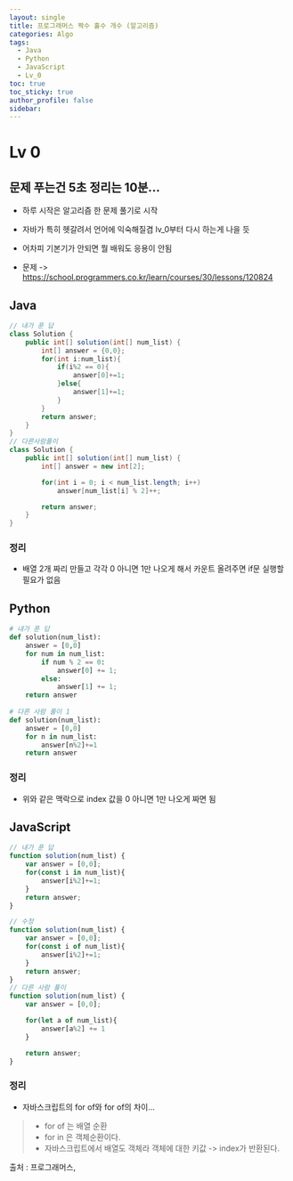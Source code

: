 ```yaml
---
layout: single
title: 프로그래머스 짝수 홀수 개수 (알고리즘)
categories: Algo
tags:
  - Java
  - Python
  - JavaScript
  - Lv_0
toc: true
toc_sticky: true
author_profile: false
sidebar:
---
```

# Lv 0

## 문제 푸는건 5초 정리는 10분...

- 하루 시작은 알고리즘 한 문제 풀기로 시작
- 자바가 특히 헷갈려서 언어에 익숙해질겸 lv_0부터 다시 하는게 나을 듯
- 어차피 기본기가 안되면 뭘 배워도 응용이 안됨

- 문제 -> https://school.programmers.co.kr/learn/courses/30/lessons/120824

## Java

```java
// 내가 푼 답
class Solution {
    public int[] solution(int[] num_list) {
        int[] answer = {0,0};
        for(int i:num_list){
            if(i%2 == 0){
                answer[0]+=1;
            }else{
                answer[1]+=1;
            }
        }
        return answer;
    }
}
// 다른사람풀이 
class Solution {
    public int[] solution(int[] num_list) {
        int[] answer = new int[2];

        for(int i = 0; i < num_list.length; i++)
            answer[num_list[i] % 2]++;

        return answer;
    }
}
```
### 정리
- 배열 2개 짜리 만들고 각각 0 아니면 1만 나오게 해서 카운트 올려주면 if문 실행할 필요가 없음



## Python
```python
# 내가 푼 답
def solution(num_list):
    answer = [0,0]
    for num in num_list:
        if num % 2 == 0:
            answer[0] += 1;
        else:
            answer[1] += 1;
    return answer
    
# 다른 사람 풀이 1
def solution(num_list):
    answer = [0,0]
    for n in num_list:
        answer[n%2]+=1
    return answer

```
### 정리
- 위와 같은 맥락으로 index 값을 0 아니면 1만 나오게 짜면 됨



## JavaScript

```javascript
// 내가 푼 답
function solution(num_list) {
    var answer = [0,0];
    for(const i in num_list){
        answer[i%2]+=1;
    }
    return answer;
}

// 수정
function solution(num_list) {
    var answer = [0,0];
    for(const i of num_list){
        answer[i%2]+=1;
    }
    return answer;
}
// 다른 사람 풀이
function solution(num_list) {
    var answer = [0,0];

    for(let a of num_list){
        answer[a%2] += 1
    }

    return answer;
}
```
### 정리
- 자바스크립트의 for of와 for of의 차이...
>- for of 는 배열 순환
>- for in 은 객체순환이다.
>- 자바스크립트에서 배열도 객체라 객체에 대한 키값 -> index가 반환된다.


출처 : 프로그래머스,

